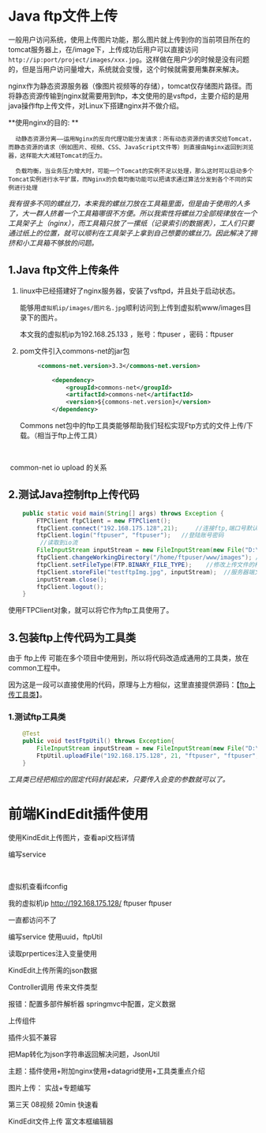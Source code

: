 # Java ftp文件上传

一般用户访问系统，使用上传图片功能，那么图片就上传到你的当前项目所在的tomcat服务器上，在/image下，上传成功后用户可以直接访问``http://ip:port/project/images/xxx.jpg``。这样做在用户少的时候是没有问题的，但是当用户访问量增大，系统就会变慢，这个时候就需要用集群来解决。

nginx作为静态资源服务器（像图片视频等的存储），tomcat仅存储图片路径。而将静态资源传输到nginx就需要用到ftp，本文使用的是vsftpd，主要介绍的是用java操作ftp上传文件，对Linux下搭建nginx并不做介绍。

**使用nginx的目的: **  

```
  动静态资源分离——运用Nginx的反向代理功能分发请求：所有动态资源的请求交给Tomcat，而静态资源的请求（例如图片、视频、CSS、JavaScript文件等）则直接由Nginx返回到浏览器，这样能大大减轻Tomcat的压力。

  负载均衡，当业务压力增大时，可能一个Tomcat的实例不足以处理，那么这时可以启动多个Tomcat实例进行水平扩展，而Nginx的负载均衡功能可以把请求通过算法分发到各个不同的实例进行处理
```

_我有很多不同的螺丝刀，本来我的螺丝刀放在工具箱里面，但是由于使用的人多了，大一群人挤着一个工具箱哪很不方便。所以我索性将螺丝刀全部规律放在一个工具架子上（nginx），而工具箱只放了一摞纸（记录索引的数据表），工人们只要通过纸上的位置，就可以顺利在工具架子上拿到自己想要的螺丝刀。因此解决了拥挤和小工具箱不够放的问题。_  

## 1.Java ftp文件上传条件    

1. linux中已经搭建好了nginx服务器，安装了vsftpd，并且处于启动状态。   

   能够用``虚拟机ip/images/图片名.jpg``顺利访问到上传到虚拟机www/images目录下的图片。     

   本文我的虚拟机ip为192.168.25.133 ，账号：ftpuser  ，密码：ftpuser    

2. pom文件引入commons-net的jar包    

   ```xml
   		<commons-net.version>3.3</commons-net.version>
   ```

   ```xml
   			<dependency>
   				<groupId>commons-net</groupId>
   				<artifactId>commons-net</artifactId>
   				<version>${commons-net.version}</version>
   			</dependency>
   ```

   Commons net包中的ftp工具类能够帮助我们轻松实现Ftp方式的文件上传/下载。（相当于ftp上传工具）   

   ​





​    common-net          io        upload    的关系



## 2.测试Java控制ftp上传代码   

```java
	public static void main(String[] args) throws Exception {
		FTPClient ftpClient = new FTPClient();
		ftpClient.connect("192.168.175.128",21);     //连接ftp,端口号默认21
		ftpClient.login("ftpuser", "ftpuser");   //登陆账号密码
         //读取到io流
		FileInputStream inputStream = new FileInputStream(new File("D:\\20171108b.jpg"));
		ftpClient.changeWorkingDirectory("/home/ftpuser/www/images"); //设置上传路径
		ftpClient.setFileType(FTP.BINARY_FILE_TYPE);    //修改上传文件的格式
		ftpClient.storeFile("testftpImg.jpg", inputStream);  //服务器端文件名，io流
		inputStream.close();
		ftpClient.logout();
	}
```

使用FTPClient对象，就可以将它作为ftp工具使用了。

## 3.包装ftp上传代码为工具类     

由于  ftp上传  可能在多个项目中使用到，所以将代码改造成通用的工具类，放在common工程中。

因为这是一段可以直接使用的代码，原理与上方相似，这里直接提供源码：【[ftp上传工具类](../Tools/FtpUtil.java)】。

### 1.测试ftp工具类   

```java
	@Test
	public void testFtpUtil() throws Exception{
		FileInputStream inputStream = new FileInputStream(new File("D:\\A.jpg"));
		FtpUtil.uploadFile("192.168.175.128", 21, "ftpuser", "ftpuser", "/home/ftpuser/www/images", "2017/12/06", "hai.jpg", inputStream);	
	}
```

_工具类已经把相应的固定代码封装起来，只要传入会变的参数就可以了。_    









# 前端KindEdit插件使用

使用KindEdit上传图片，查看api文档详情   

编写service

​    

虚拟机查看ifconfig

我的虚拟机ip     http://192.168.175.128/        ftpuser    ftpuser     

一直都访问不了



编写service     使用uuid，ftpUtil

读取prpertices注入变量使用   

KindEdit上传所需的json数据  



Controller调用   传来文件类型   



报错：配置多部件解析器      springmvc中配置，定义数据

上传组件	



插件火狐不兼容     

把Map转化为json字符串返回解决问题，JsonUtil



主题：插件使用+附加nginx使用+datagrid使用+工具类重点介绍      







图片上传：   实战+专题编写











第三天   08视频  20min   快速看



KindEdit文件上传     富文本框编辑器